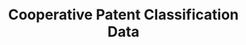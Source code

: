 ---
bigquery: https://console.cloud.google.com/bigquery?p=patents-public-data&d=cpc&page=dataset
citation: '“Cooperative Patent Classification” by the EPO and USPTO, for public use. '
contributors: EPO, USPTO
cost: None
description: Cooperative Patent Classification Data contains the scheme and definitions
  of the Cooperative Patent Classification system for classifying patent documents.
  The CPC is the result of a partnership between the EPO and the USPTO in their joint
  effort to develop a common, internationally compatible classification system for
  technical documents, in particular patent publications, which will be used by both
  offices in the patent granting process
documentation: https://www.cooperativepatentclassification.org/cpcSchemeAndDefinitions
last_edit: Mon, 04 Apr 2022 19:07:06 GMT
location: https://www.cooperativepatentclassification.org/index
maintained_by: USPTO, EPO
schema_fields: '[''informativeReferences'', ''symbol'', ''status'', ''ipc_concordant'',
  ''childGroups'', ''definition'', ''date_revised'', ''ipcConcordant'', ''limitingReferences'',
  ''breakdownCode'', ''glossary'', ''level'', ''additional_only'', ''titleFull'',
  ''residualReferences'', ''child_groups'', ''breakdown_code'', ''application_references'',
  ''dateRevised'', ''informative_references'', ''sizeCache'', ''parents'', ''synonyms'',
  ''not_allocatable'', ''notAllocatable'', ''titlePart'', ''title_part'', ''applicationReferences'',
  ''limiting_references'', ''children'', ''title_full'', ''residual_references'']'
shortname: cooperative_patent_classification
tags:
- patents
- science
title: Cooperative Patent Classification Data
uuid: 984374a7-16e9-4b35-9445-458daceb01bf
---